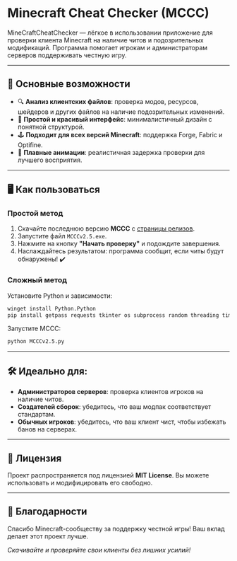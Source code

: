 # Minecraft Cheat Checker (MCCC)
 
MineCraftCheatChecker — лёгкое в использовании приложение для проверки клиента Minecraft на наличие читов и подозрительных модификаций. Программа помогает игрокам и администраторам серверов поддерживать честную игру.


---

## 🚀 Основные возможности

- 🔍 **Анализ клиентских файлов**: проверка модов, ресурсов, шейдеров и других файлов на наличие подозрительных изменений.  
- 🌟 **Простой и красивый интерфейс**: минималистичный дизайн с понятной структурой.  
- 🕹️ **Подходит для всех версий Minecraft**: поддержка Forge, Fabric и Optifine.  
- 🎨 **Плавные анимации**: реалистичная задержка проверки для лучшего восприятия.

---

## 🖥️ Как пользоваться

### Простой метод
1. Скачайте последнюю версию **MCCC** с [страницы релизов](https://github.com/MCCCteam/MCCCv2/releases).
2. Запустите файл `MCCCv2.5.exe`.  
3. Нажмите на кнопку **"Начать проверку"** и подождите завершения.  
4. Наслаждайтесь результатом: программа сообщит, если читы будут обнаружены! ✔️

### Сложный метод
Установите Python и зависимости:  
```cmd
winget install Python.Python  
pip install getpass requests tkinter os subprocess random threading time 
```
Запустите MCCC:
```cmd
python MCCCv2.5.py
```
<!--
---

## 📸 Превью приложения

### Приветственный экран
![Welcome Screen](https://github.com/MCCCteam/MCCCv2/blob/main/Images/Greet.png?raw=true)

### Процесс проверки
![Check Screen](https://github.com/MCCCteam/MCCCv2/blob/main/Images/Check.png?raw=true)

### Результаты проверки
![Result Screen](https://github.com/MCCCteam/MCCCv2/blob/main/Images/Done.png?raw=true)
-->
---

## 🛠️ Идеально для:
- **Администраторов серверов**: проверка клиентов игроков на наличие читов.  
- **Создателей сборок**: убедитесь, что ваш модпак соответствует стандартам.  
- **Обычных игроков**: убедитесь, что ваш клиент чист, чтобы избежать банов на серверах.

---

## 📜 Лицензия
Проект распространяется под лицензией **MIT License**. Вы можете использовать и модифицировать его свободно.  

---

## 🙌 Благодарности
Спасибо Minecraft-сообществу за поддержку честной игры! Ваш вклад делает этот проект лучше.  

_Скачивайте и проверяйте свои клиенты без лишних усилий!_
